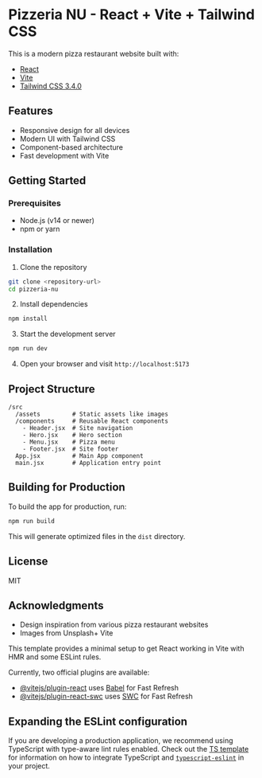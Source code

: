 # Pizzeria NU - React + Vite + Tailwind CSS

This is a modern pizza restaurant website built with:
- [React](https://react.dev/)
- [Vite](https://vitejs.dev/)
- [Tailwind CSS 3.4.0](https://tailwindcss.com/)

## Features

- Responsive design for all devices
- Modern UI with Tailwind CSS
- Component-based architecture
- Fast development with Vite

## Getting Started

### Prerequisites

- Node.js (v14 or newer)
- npm or yarn

### Installation

1. Clone the repository
```bash
git clone <repository-url>
cd pizzeria-nu
```

2. Install dependencies
```bash
npm install
```

3. Start the development server
```bash
npm run dev
```

4. Open your browser and visit `http://localhost:5173`

## Project Structure

```
/src
  /assets         # Static assets like images
  /components     # Reusable React components
    - Header.jsx  # Site navigation
    - Hero.jsx    # Hero section
    - Menu.jsx    # Pizza menu
    - Footer.jsx  # Site footer
  App.jsx         # Main App component
  main.jsx        # Application entry point
```

## Building for Production

To build the app for production, run:

```bash
npm run build
```

This will generate optimized files in the `dist` directory.

## License

MIT

## Acknowledgments

- Design inspiration from various pizza restaurant websites
- Images from Unsplash+ Vite

This template provides a minimal setup to get React working in Vite with HMR and some ESLint rules.

Currently, two official plugins are available:

- [@vitejs/plugin-react](https://github.com/vitejs/vite-plugin-react/blob/main/packages/plugin-react) uses [Babel](https://babeljs.io/) for Fast Refresh
- [@vitejs/plugin-react-swc](https://github.com/vitejs/vite-plugin-react/blob/main/packages/plugin-react-swc) uses [SWC](https://swc.rs/) for Fast Refresh

## Expanding the ESLint configuration

If you are developing a production application, we recommend using TypeScript with type-aware lint rules enabled. Check out the [TS template](https://github.com/vitejs/vite/tree/main/packages/create-vite/template-react-ts) for information on how to integrate TypeScript and [`typescript-eslint`](https://typescript-eslint.io) in your project.
